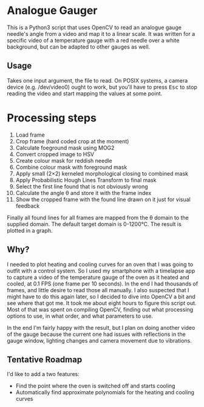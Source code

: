 # Analogue Gauger

This is a Python3 script that uses OpenCV to read an analogue gauge needle's angle from a video and map it to a linear scale. It was written for a specific video of a temperature gauge with a red needle over a white background, but can be adapted to other gauges as well.

## Usage

Takes one input argument, the file to read. On POSIX systems, a camera device (e.g. /dev/video0) ought to work, but you'll have to press <kbd>Esc</kbd> to stop reading the video and start mapping the values at some point.

# Processing steps

1. Load frame
1. Crop frame (hard coded crop at the moment)
1. Calculate foeground mask using MOG2
1. Convert cropped image to HSV
1. Create colour mask for reddish needle
1. Combine colour mask with foreground mask
1. Apply small (2×2) kerneled morphological closing to combined mask
1. Apply Probabilistic Hough Lines Transform to final mask
1. Select the first line found that is not obviously wrong
1. Calculate the angle θ and store it with the frame index
1. Show the cropped frame with the found line drawn on it just for visual feedback

Finally all found lines for all frames are mapped from the θ domain to the supplied domain. The default target domain is 0-1200°C. The result is plotted in a graph.

## Why?

I needed to plot heating and cooling curves for an oven that I was going to outfit with a control system. So I used my smartphone with a timelapse app to capture a video of the temperature gauge of the oven as it heated and cooled, at 0.1 FPS (one frame per 10 seconds). In the end I had thousands of frames, and little desire to read those all manually. I also suspected that I might have to do this again later, so I decided to dive into OpenCV a bit and see where that got me. It took me about eight hours to figure this script out. Most of that was spent on compiling OpenCV, finding out what processing options to use, in what order, and what parameters to use.

In the end I'm fairly happy with the result, but I plan on doing another video of the gauge because the current one had issues with reflections in the gauge window, lighting changes and camera movement due to vibrations.

## Tentative Roadmap

I'd like to add a two features:

* Find the point where the oven is switched off and starts cooling
* Automatically find approximate polynomials for the heating and cooling curves